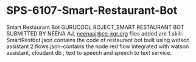 # SPS-6107-Smart-Restaurant-Bot
Smart Restaurant Bot
GURUCOOL ROJECT_SMART RESTAURANT BOT SUBMITTED BY NEENA AJ, neenaaj@ce-kgr.org
files added are 
1.skill-SmartRestbot.json contains the code of restaurant bot built using watson assistant
2.flows.json-contains the node red flow integrated with watson assistant, cloudant db , text to speech and speech to text service.
